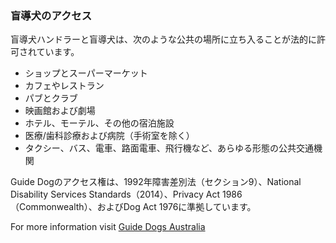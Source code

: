 ### 盲導犬のアクセス

盲導犬ハンドラーと盲導犬は、次のような公共の場所に立ち入ることが法的に許可されています。

*   ショップとスーパーマーケット
*   カフェやレストラン
*   パブとクラブ
*   映画館および劇場
*   ホテル、モーテル、その他の宿泊施設
*   医療/歯科診療および病院（手術室を除く）
*   タクシー、バス、電車、路面電車、飛行機など、あらゆる形態の公共交通機関

Guide Dogのアクセス権は、1992年障害差別法（セクション9）、National Disability Services Standards（2014）、Privacy Act 1986（Commonwealth）、およびDog Act 1976に準拠しています。

For more information visit [Guide Dogs Australia](https://guidedogsaustralia.com/)
